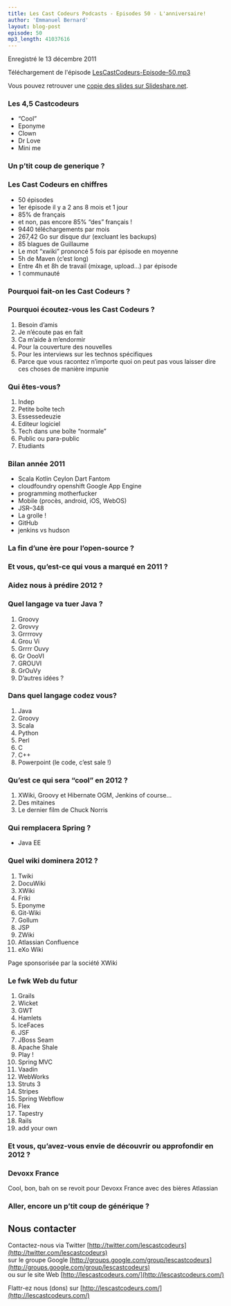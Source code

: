 ```yaml
---
title: Les Cast Codeurs Podcasts - Episodes 50 - L'anniversaire!
author: 'Emmanuel Bernard'
layout: blog-post
episode: 50
mp3_length: 41037616
---
```

Enregistré le 13 décembre 2011

Téléchargement de l'épisode [LesCastCodeurs-Episode–50.mp3](http://traffic.libsyn.com/lescastcodeurs/LesCastCodeurs-Episode-50.mp3)

Vous pouvez retrouver une [copie des slides sur Slideshare.net](http://www.slideshare.net/emmanuelbernard/50e-des-cast-codeurs).

### Les 4,5 Castcodeurs
- “Cool”
- Eponyme
- Clown
- Dr Love
- Mini me

### Un p’tit coup de generique ?

### Les Cast Codeurs en chiffres
- 50 épisodes
- 1er épisode il y a 2 ans 8 mois et 1 jour
- 85% de français
- et non, pas encore 85% “des” français !
- 9440 téléchargements par mois
- 267,42 Go sur disque dur (excluant les backups)
- 85 blagues de Guillaume
- Le mot “xwiki” prononcé 5 fois par épisode en moyenne
- 5h de Maven (c’est long)
- Entre 4h et 8h de travail (mixage, upload…) par épisode
- 1 communauté

### Pourquoi fait-on les Cast Codeurs ?

### Pourquoi écoutez-vous les Cast Codeurs ?
1. Besoin d’amis
2. Je n’écoute pas en fait
3. Ca m’aide à m’endormir
4. Pour la couverture des nouvelles
5. Pour les interviews sur les technos spécifiques
6. Parce que vous racontez n’importe quoi on peut pas vous laisser dire ces choses de manière impunie

### Qui êtes-vous?
1. Indep
2. Petite boîte tech
3. Essessedeuzie
4. Editeur logiciel
5. Tech dans une boîte “normale”
6. Public ou para-public
7. Etudiants

### Bilan année 2011
- Scala Kotlin Ceylon Dart Fantom
- cloudfoundry openshift Google App Engine
- programming motherfucker
- Mobile (procès, android, iOS, WebOS)
- JSR–348
- La grolle !
- GitHub
- jenkins vs hudson

### La fin d’une ère pour l’open-source ?

### Et vous, qu’est-ce qui vous a marqué en 2011 ?

### Aidez nous à prédire 2012 ?

### Quel langage va tuer Java ?
1. Groovy
2. Grovvy
3. Grrrrovy
4. Grou Vi
5. Grrrr Ouvy
6. Gr OooVI
7. GROUVI
8. GrOuVy
9. D’autres idées ?

### Dans quel langage codez vous?
1. Java
2. Groovy
3. Scala
4. Python
5. Perl
6. C
7. C++
8. Powerpoint (le code, c’est sale !)

### Qu’est ce qui sera “cool” en 2012 ?
1. XWiki, Groovy et Hibernate OGM, Jenkins of course…
2. Des mitaines
3. Le dernier film de Chuck Norris

### Qui remplacera Spring ?
- Java EE

### Quel wiki dominera 2012 ?
1. Twiki
2. DocuWiki
3. XWiki
4. Friki
5. Eponyme
6. Git-Wiki
7. Gollum
8. JSP
9. ZWiki
10. Atlassian Confluence
11. eXo Wiki

Page sponsorisée par la société XWiki

### Le fwk Web du futur
1. Grails
2. Wicket
3. GWT
4. Hamlets
5. IceFaces
6. JSF
7. JBoss Seam
8. Apache Shale
9. Play !
10. Spring MVC
11. Vaadin
12. WebWorks
13. Struts 3
14. Stripes
15. Spring Webflow
16. Flex
17. Tapestry
18. Rails
19. add your own

### Et vous, qu’avez-vous envie de découvrir ou approfondir en 2012 ?

### Devoxx France
Cool, bon, bah on se revoit pour Devoxx France avec des bières Atlassian

### Aller, encore un p’tit coup de générique ?

## Nous contacter
Contactez-nous via Twitter [http://twitter.com/lescastcodeurs](http://twitter.com/lescastcodeurs)  
sur le groupe Google [http://groups.google.com/group/lescastcodeurs](http://groups.google.com/group/lescastcodeurs)  
ou sur le site Web [http://lescastcodeurs.com/](http://lescastcodeurs.com/)

Flattr-ez nous (dons) sur [http://lescastcodeurs.com/](http://lescastcodeurs.com/)

